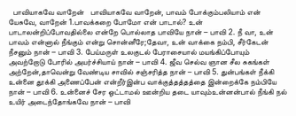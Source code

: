 
 
பாவியாகவே வாறேன் 
 
பாவியாகவே வாறேன், பாவம் போக்கும்பலியாம் என் யேசுவே, வாறேன்
1.பாவக்கறை போமோ என் பாடால்? உன் பாடாலன்றிப்போவதில்லை என்றே பொல்லாத பாவியே நான் – பாவி
2. நீ வா, உன் பாவம் என்னால் நீங்கும் என்று சொன்னீரே;தேவா, உன் வாக்கை நம்பி, சீர்கேடன் நீசனும் நான் – பாவி
3. பேய்மருள் உலகுடல் பேராசையால் மயங்கிப்போயும் அவற்றோடு போரில் அயர்ச்சியாய் நான் – பாவி
4. ஜீவ செல்வ ஞான சீல சுகங்கள் அற்றேன்,தாவென்று வேண்டிய சாவில் சஞ்சரித்த நான் – பாவி
5. துன்பங்கள் நீக்கி உன்னை தூக்கி அணைப்பேன் என்றீர்இன்ப வாக்குத்தத்தத்தை இன்றைக்கே நம்பியே நான் – பாவி
6. உன்னைச் சேர ஒட்டாமல் ஊன்றிய தடை யாவும்உன்னன்பால் நீங்கி நல் உயிர் அடைந்தோங்கவே நான் – பாவி


